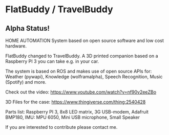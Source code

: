 # FlatBuddy / TravelBuddy
## Alpha Status! 
HOME AUTOMATION System based on open source software and low cost hardware.

FlatBuddy changed to TravelBuddy. A 3D printed companion based on a Raspberry PI 3 you can take e.g. in your car.

The system is based on ROS and makes use of open source APIs for:
Weather (pywapi),
Knowledge (wolframalpha),
Speech Recognition,
Music (Spotify)
and more.

Check out the video:
https://www.youtube.com/watch?v=nf90v2eeZBo

3D Files for the case:
https://www.thingiverse.com/thing:2540428

Parts list:
Raspberry PI 3,
8x8 LED matrix,
3G USB-modem,
Adafruit BMP180,
IMU: MPU 6050,
Mini USB microphone,
Small Speaker

If you are interested to contribute please contact me.



